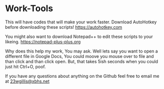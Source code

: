 # Work-Tools
This will have codes that will make your work faster.
Download AutoHotkey before downloading these scripts!
https://autohotkey.com

You might also want to download Notepad++ to edit these scripts to your likeing.
https://notepad-plus-plus.org

Why does this help my work, You may ask. Well lets say you want to open a different file in Google Docs, You could moove you mouse over to file and than click and than click open. But, that takes 5ish seconds when you could just hit Ctrl+O, poof. 

If you have any questions about anything on the Github feel free to email me at 23wgillis@xbhs.net
